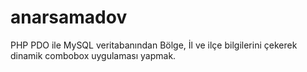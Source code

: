 # anarsamadov
PHP PDO ile MySQL veritabanından Bölge, İl ve ilçe bilgilerini çekerek dinamik combobox uygulaması yapmak.
